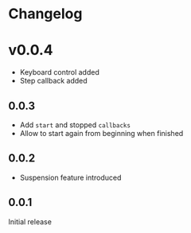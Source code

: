 # Changelog

# v0.0.4

* Keyboard control added
* Step callback added

## 0.0.3

* Add `start` and stopped `callbacks`
* Allow to start again from beginning when finished

## 0.0.2

* Suspension feature introduced

## 0.0.1

Initial release

